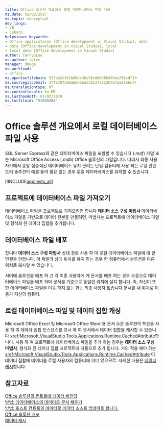 ```yaml
---
title: Office 솔루션 개요에서 로컬 데이터베이스 파일 사용
ms.date: 02/02/2017
ms.topic: conceptual
dev_langs:
- VB
- CSharp
helpviewer_keywords:
- Office applications [Office development in Visual Studio], data
- data [Office development in Visual Studio], local
- local data [Office development in Visual Studio]
author: TerryGLee
ms.author: tglee
manager: douge
ms.workload:
- office
ms.openlocfilehash: 527b2e2561b89dc38e56c0d9d854034a791edf19
ms.sourcegitcommit: 37fb7075b0a65d2add3b137a5230767aa3266c74
ms.translationtype: MT
ms.contentlocale: ko-KR
ms.lasthandoff: 01/02/2019
ms.locfileid: "53939202"
---
```

# <a name="use-local-database-files-in-office-solutions-overview"></a>Office 솔루션 개요에서 로컬 데이터베이스 파일 사용
  SQL Server Express와 같은 데이터베이스 파일을 포함할 수 있습니다 (*.mdf*) 파일 또는 Microsoft Office Access (*.mdb*) Office 솔루션의 파일입니다. 따라서 최종 사용자가에서 중앙 집중식된 데이터베이스 유지 관리는 단일 컴퓨터에 사용 되는 로컬 인벤토리 솔루션의 예를 들어 필요 없는 경우 로컬 데이터베이스를 유지할 수 있습니다.  
  
 [!INCLUDE[appliesto_all](../vsto/includes/appliesto-all-md.md)]  
  
## <a name="import-the-database-file-into-a-project"></a>프로젝트에 데이터베이스 파일 가져오기  
 데이터베이스 파일을 프로젝트로 가져오려면 합니다 **데이터 소스 구성 마법사** 데이터베이스 파일을 기반으로 데이터 원본을 만들려면. 마법사는 프로젝트에 데이터베이스 파일 및 형식화 된 데이터 집합을 추가합니다.  
  
## <a name="deploy-the-database-file"></a>데이터베이스 파일 배포  
 합니다 **데이터 소스 구성 마법사** 상대 경로 사용 하 여 로컬 데이터베이스 파일에 대 한 연결을 만듭니다. 이 파일의 상대 위치를 유지 하는 경우 한 컴퓨터에서 솔루션을 다른 위치로 복사할 수 있습니다.  
  
 서버에 솔루션을 배포 하 고 각 최종 사용자에 게 문서를 배포 하는 경우 수동으로 데이터베이스 파일을 배포 하며 문서를 기준으로 동일한 위치에 설치 합니다. 즉, 자신이 또한 데이터베이스 파일을 이동 하지 않는 한는 최종 사용자 없습니다 문서를 새 위치로 이동가 자신의 컴퓨터.  
  
## <a name="local-database-files-and-caching-the-dataset"></a>로컬 데이터베이스 파일 및 데이터 집합 캐싱  
 Microsoft Office Excel 및 Microsoft Office Word 용 문서 수준 솔루션의 특성을 사용 하 여 데이터 집합 인스턴스를 표시 하 여 문서에서 데이터 집합을 캐시할 수 있습니다 <xref:Microsoft.VisualStudio.Tools.Applications.Runtime.CachedAttribute>합니다. 사용 하 여 프로젝트에 데이터베이스 파일을 추가 하는 경우는 **데이터 소스 구성 마법사**, 형식화 된 데이터 집합 프로젝트에 자동으로 추가 됩니다. 거의 적용 해야 하는 <xref:Microsoft.VisualStudio.Tools.Applications.Runtime.CachedAttribute> 이 데이터 집합에 데이터를 로컬 사용자의 컴퓨터에 이미 있으므로. 자세한 내용은 [데이터 캐시](../vsto/caching-data.md)합니다.  
  
## <a name="see-also"></a>참고자료  
 [Office 솔루션의 컨트롤에 데이터 바인딩](../vsto/binding-data-to-controls-in-office-solutions.md)   
 [방법: 데이터베이스의 데이터로 문서 채우기](../vsto/how-to-populate-documents-with-data-from-a-database.md)   
 [방법: 호스트 컨트롤의 데이터로 데이터 소스를 업데이트 합니다.](../vsto/how-to-update-a-data-source-with-data-from-a-host-control.md)   
 [Office 솔루션 배포](../vsto/deploying-an-office-solution.md)   
 [데이터 캐시](../vsto/caching-data.md)  
